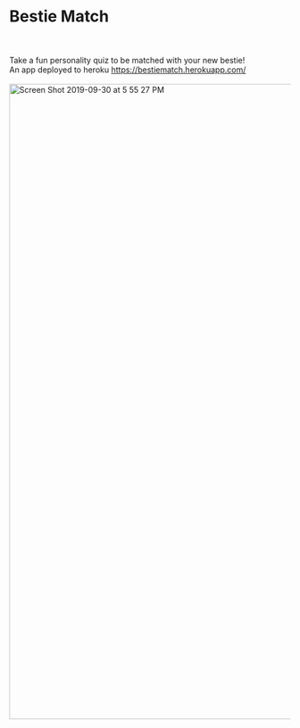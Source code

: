 # Bestie Match
<br><br>
Take a fun personality quiz to be matched with your new bestie!<br>
An app deployed to heroku  https://bestiematch.herokuapp.com/
<br><br>
<img width="1138" alt="Screen Shot 2019-09-30 at 5 55 27 PM" src="https://user-images.githubusercontent.com/48190992/65919855-844c0c80-e3ab-11e9-904a-b8d2f82bbf9e.png">

